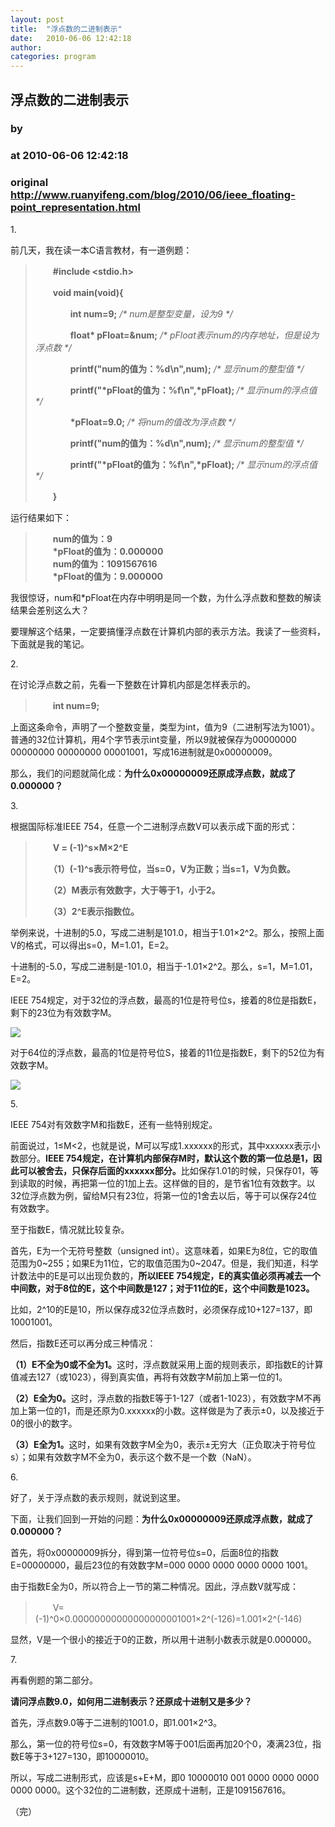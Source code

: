 ```yaml
---
layout: post
title:  "浮点数的二进制表示"
date:   2010-06-06 12:42:18
author: 
categories: program
---
```


## 浮点数的二进制表示
### by 
### at 2010-06-06 12:42:18
### original <http://www.ruanyifeng.com/blog/2010/06/ieee_floating-point_representation.html>

<p>1.</p>

<p>前几天，我在读一本C语言教材，有一道例题：</p><blockquote>

<p><strong>　　#include &lt;stdio.h&gt;</strong></p>

<p><strong>　　void main(void){</strong></p>

<p><strong>　　　　int num=9;</strong> <em>/* num是整型变量，设为9 */</em></p>

<p><strong>　　　　float* pFloat=&amp;num;</strong><em> /* pFloat表示num的内存地址，但是设为浮点数 */</em></p>

<p><strong>　　　　printf("num的值为：%d\n",num);</strong> <em>/* 显示num的整型值 */</em></p>

<p><strong>　　　　printf("*pFloat的值为：%f\n",*pFloat); </strong><em>/* 显示num的浮点值 */</em></p>

<p><strong>　　　　*pFloat=9.0;</strong> <em>/* 将num的值改为浮点数 */</em></p>

<p><strong>　　　　printf("num的值为：%d\n",num); </strong><em>/* 显示num的整型值 */</em></p>

<p><strong>　　　　printf("*pFloat的值为：%f\n",*pFloat);</strong><em> /* 显示num的浮点值 */</em></p>

<p><strong>　　}</strong></p>

</blockquote>

<p>运行结果如下：</p>

<blockquote>

<p><strong>　　num的值为：9</strong><br>
<strong>　　*pFloat的值为：0.000000</strong><br>
<strong>　　num的值为：1091567616</strong><br>
<strong>　　*pFloat的值为：9.000000</strong></p>

</blockquote>

<p>我很惊讶，num和*pFloat在内存中明明是同一个数，为什么浮点数和整数的解读结果会差别这么大？</p>

<p>要理解这个结果，一定要搞懂浮点数在计算机内部的表示方法。我读了一些资料，下面就是我的笔记。</p>

<p>2.</p>

<p>在讨论浮点数之前，先看一下整数在计算机内部是怎样表示的。</p>

<blockquote>

<p><strong>　　int num=9;</strong></p>

</blockquote>

<p>上面这条命令，声明了一个整数变量，类型为int，值为9（二进制写法为1001）。普通的32位计算机，用4个字节表示int变量，所以9就被保存为00000000 00000000 00000000 00001001，写成16进制就是0x00000009。</p>

<p>那么，我们的问题就简化成：<strong>为什么0x00000009还原成浮点数，就成了0.000000？</strong></p>

<p>3.</p>

<p>根据国际标准IEEE 754，任意一个二进制浮点数V可以表示成下面的形式：</p>

<blockquote>

<p><strong>　　V = (-1)^s×M×2^E</strong></p>

<p><strong>　　（1）(-1)^s表示符号位，当s=0，V为正数；当s=1，V为负数。</strong></p>

<p><strong>　　（2）M表示有效数字，大于等于1，小于2。</strong></p>

<p><strong>　　（3）2^E表示指数位。</strong></p>

</blockquote>

<p>举例来说，十进制的5.0，写成二进制是101.0，相当于1.01×2^2。那么，按照上面V的格式，可以得出s=0，M=1.01，E=2。</p>

<p>十进制的-5.0，写成二进制是-101.0，相当于-1.01×2^2。那么，s=1，M=1.01，E=2。</p>

<p>IEEE 754规定，对于32位的浮点数，最高的1位是符号位s，接着的8位是指数E，剩下的23位为有效数字M。</p>

<p><img src="http://image.beekka.com/blog/201006/bg2010060601.png"></p>

<p>对于64位的浮点数，最高的1位是符号位S，接着的11位是指数E，剩下的52位为有效数字M。</p>

<p><img src="http://image.beekka.com/blog/201006/bg2010060602.png"></p>

<p>5.</p>

<p>IEEE 754对有效数字M和指数E，还有一些特别规定。</p>

<p>前面说过，1≤M&lt;2，也就是说，M可以写成1.xxxxxx的形式，其中xxxxxx表示小数部分。<strong>IEEE 754规定，在计算机内部保存M时，默认这个数的第一位总是1，因此可以被舍去，只保存后面的xxxxxx部分。</strong>比如保存1.01的时候，只保存01，等到读取的时候，再把第一位的1加上去。这样做的目的，是节省1位有效数字。以32位浮点数为例，留给M只有23位，将第一位的1舍去以后，等于可以保存24位有效数字。</p>

<p>至于指数E，情况就比较复杂。</p>

<p>首先，E为一个无符号整数（unsigned int）。这意味着，如果E为8位，它的取值范围为0~255；如果E为11位，它的取值范围为0~2047。但是，我们知道，科学计数法中的E是可以出现负数的，<strong>所以IEEE 754规定，E的真实值必须再减去一个中间数，对于8位的E，这个中间数是127；对于11位的E，这个中间数是1023。</strong></p>

<p>比如，2^10的E是10，所以保存成32位浮点数时，必须保存成10+127=137，即10001001。</p>

<p>然后，指数E还可以再分成三种情况：</p>

<p><strong>（1）E不全为0或不全为1。</strong>这时，浮点数就采用上面的规则表示，即指数E的计算值减去127（或1023），得到真实值，再将有效数字M前加上第一位的1。</p>

<p><strong>（2）E全为0。</strong>这时，浮点数的指数E等于1-127（或者1-1023），有效数字M不再加上第一位的1，而是还原为0.xxxxxx的小数。这样做是为了表示±0，以及接近于0的很小的数字。</p>

<p><strong>（3）E全为1。</strong>这时，如果有效数字M全为0，表示±无穷大（正负取决于符号位s）；如果有效数字M不全为0，表示这个数不是一个数（NaN）。</p>

<p>6.</p>

<p>好了，关于浮点数的表示规则，就说到这里。</p>

<p>下面，让我们回到一开始的问题：<strong>为什么0x00000009还原成浮点数，就成了0.000000？</strong></p>

<p>首先，将0x00000009拆分，得到第一位符号位s=0，后面8位的指数E=00000000，最后23位的有效数字M=000 0000 0000 0000 0000 1001。</p>

<p>由于指数E全为0，所以符合上一节的第二种情况。因此，浮点数V就写成：</p>

<blockquote>

<p>　　V=(-1)^0×0.00000000000000000001001×2^(-126)=1.001×2^(-146)</p>

</blockquote>

<p>显然，V是一个很小的接近于0的正数，所以用十进制小数表示就是0.000000。</p>

<p>7.</p>

<p>再看例题的第二部分。</p>

<p><strong>请问浮点数9.0，如何用二进制表示？还原成十进制又是多少？</strong></p>

<p>首先，浮点数9.0等于二进制的1001.0，即1.001×2^3。</p>

<p>那么，第一位的符号位s=0，有效数字M等于001后面再加20个0，凑满23位，指数E等于3+127=130，即10000010。</p>

<p>所以，写成二进制形式，应该是s+E+M，即0 10000010 001 0000 0000 0000 0000 0000。这个32位的二进制数，还原成十进制，正是1091567616。</p>

<p>（完）</p>